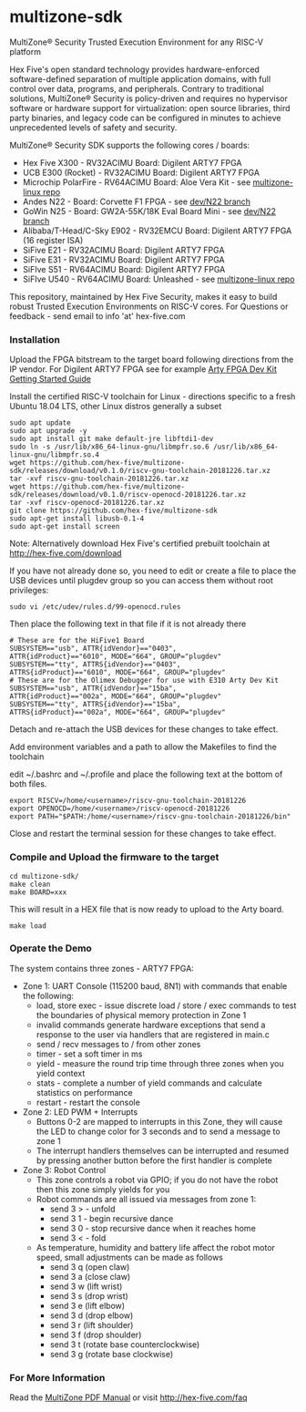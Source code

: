 # multizone-sdk
MultiZone® Security Trusted Execution Environment for any RISC-V platform

Hex Five's open standard technology provides hardware-enforced software-defined separation of multiple application domains, with full control over data, programs, and peripherals. Contrary to traditional solutions, MultiZone® Security is policy-driven and requires no hypervisor software or hardware support for virtualization: open source libraries, third party binaries, and legacy code can be configured in minutes to achieve unprecedented levels of safety and security. 

MultiZone® Security SDK supports the following cores / boards:
 - Hex Five X300 - RV32ACIMU Board: Digilent ARTY7 FPGA
 - UCB E300 (Rocket) - RV32ACIMU Board: Digilent ARTY7 FPGA
 - Microchip PolarFire - RV64ACIMU Board: Aloe Vera Kit - see [multizone-linux repo](https://github.com/hex-five/multizone-linux)
 - Andes N22 - Board: Corvette F1 FPGA - see [dev/N22 branch](https://github.com/hex-five/multizone-sdk/tree/dev/N22)
 - GoWin N25 - Board: GW2A-55K/18K Eval Board Mini - see [dev/N22 branch](https://github.com/hex-five/multizone-sdk/tree/dev/N22)
 - Alibaba/T-Head/C-Sky E902 - RV32EMCU Board: Digilent ARTY7 FPGA (16 register ISA)
 - SiFive E21 - RV32ACIMU Board: Digilent ARTY7 FPGA 
 - SiFive E31 - RV32ACIMU Board: Digilent ARTY7 FPGA
 - SiFIve S51 - RV64ACIMU Board: Digilent ARTY7 FPGA
 - SiFIve U540 - RV64ACIMU Board: Unleashed - see [multizone-linux repo](https://github.com/hex-five/multizone-linux)

This repository, maintained by Hex Five Security, makes it easy to build robust Trusted Execution Environments on RISC-V cores. For Questions or feedback - send email to info 'at' hex-five.com

### Installation ###

Upload the FPGA bitstream to the target board following directions from the IP vendor.
For Digilent ARTY7 FPGA see for example [Arty FPGA Dev Kit Getting Started Guide](https://sifive.cdn.prismic.io/sifive%2Fed96de35-065f-474c-a432-9f6a364af9c8_sifive-e310-arty-gettingstarted-v1.0.6.pdf)

Install the certified RISC-V toolchain for Linux - directions specific to a fresh Ubuntu 18.04 LTS, other Linux distros generally a subset
 ```
 sudo apt update
 sudo apt upgrade -y
 sudo apt install git make default-jre libftdi1-dev
 sudo ln -s /usr/lib/x86_64-linux-gnu/libmpfr.so.6 /usr/lib/x86_64-linux-gnu/libmpfr.so.4
 wget https://github.com/hex-five/multizone-sdk/releases/download/v0.1.0/riscv-gnu-toolchain-20181226.tar.xz
 tar -xvf riscv-gnu-toolchain-20181226.tar.xz
 wget https://github.com/hex-five/multizone-sdk/releases/download/v0.1.0/riscv-openocd-20181226.tar.xz
 tar -xvf riscv-openocd-20181226.tar.xz
 git clone https://github.com/hex-five/multizone-sdk
 sudo apt-get install libusb-0.1-4
 sudo apt-get install screen
```
Note: Alternatively download Hex Five's certified prebuilt toolchain at http://hex-five.com/download

If you have not already done so, you need to edit or create a file to place the USB devices until plugdev group so you can access them without root privileges:
```
sudo vi /etc/udev/rules.d/99-openocd.rules
```
Then place the following text in that file if it is not already there
```
# These are for the HiFive1 Board
SUBSYSTEM=="usb", ATTR{idVendor}=="0403",
ATTR{idProduct}=="6010", MODE="664", GROUP="plugdev"
SUBSYSTEM=="tty", ATTRS{idVendor}=="0403",
ATTRS{idProduct}=="6010", MODE="664", GROUP="plugdev"
# These are for the Olimex Debugger for use with E310 Arty Dev Kit
SUBSYSTEM=="usb", ATTR{idVendor}=="15ba",
ATTR{idProduct}=="002a", MODE="664", GROUP="plugdev"
SUBSYSTEM=="tty", ATTRS{idVendor}=="15ba",
ATTRS{idProduct}=="002a", MODE="664", GROUP="plugdev"
```
Detach and re-attach the USB devices for these changes to take effect.

Add environment variables and a path to allow the Makefiles to find the toolchain

edit ~/.bashrc and ~/.profile and place the following text at the bottom of both files.
```
export RISCV=/home/<username>/riscv-gnu-toolchain-20181226
export OPENOCD=/home/<username>/riscv-openocd-20181226
export PATH="$PATH:/home/<username>/riscv-gnu-toolchain-20181226/bin"
```
Close and restart the terminal session for these changes to take effect.

### Compile and Upload the firmware to the target ###

```
cd multizone-sdk/
make clean
make BOARD=xxx
```

This will result in a HEX file that is now ready to upload to the Arty board.

```
make load
```

### Operate the Demo ###

The system contains three zones - ARTY7 FPGA:
 - Zone 1: UART Console (115200 baud, 8N1) with commands that enable the following:
   - load, store exec - issue discrete load / store / exec commands to test the boundaries of physical memory protection in Zone 1
   - invalid commands generate hardware exceptions that send a response to the user via handlers that are registered in main.c
   - send / recv messages to / from other zones
   - timer - set a soft timer in ms 
   - yield - measure the round trip time through three zones when you yield context
   - stats - complete a number of yield commands and calculate statistics on performance
   - restart - restart the console
 - Zone 2: LED PWM + Interrupts
   - Buttons 0-2 are mapped to interrupts in this Zone, they will cause the LED to change color for 3 seconds and to send a message to zone 1
   - The interrupt handlers themselves can be interrupted and resumed by pressing another button before the first handler is complete
 - Zone 3: Robot Control
   - This zone controls a robot via GPIO; if you do not have the robot then this zone simply yields for you
   - Robot commands are all issued via messages from zone 1:
     - send 3 > - unfold
     - send 3 1 - begin recursive dance
     - send 3 0 - stop recursive dance when it reaches home
     - send 3 < - fold
   - As temperature, humidity and battery life affect the robot motor speed, small adjustments can be made as follows
     - send 3 q (open claw)
     - send 3 a (close claw)
     - send 3 w (lift wrist)
     - send 3 s (drop wrist)
     - send 3 e (lift elbow)
     - send 3 d (drop elbow)
     - send 3 r (lift shoulder)
     - send 3 f (drop shoulder)
     - send 3 t (rotate base counterclockwise)
     - send 3 g (rotate base clockwise)
  
### For More Information ###

Read the [MultiZone PDF Manual](https://github.com/hex-five/multizone-sdk/blob/master/manual.pdf) or visit http://hex-five.com/faq
